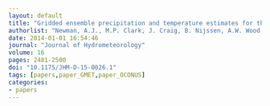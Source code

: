 ```yaml
---
layout: default
title: "Gridded ensemble precipitation and temperature estimates for the contiguous United States"
authorlist: "Newman, A.J., M.P. Clark, J. Craig, B. Nijssen, A.W. Wood, E.D. Gutmann, N. Mizukami, L. Brekke, and J.R. Arnold"
date: 2014-01-01 16:54:46
journal: "Journal of Hydrometeorology"
volume: 16
pages: 2481-2500
doi: "10.1175/JHM-D-15-0026.1"
tags: [papers,paper_GMET,paper_OCONUS]
categories:
- papers
---
```


